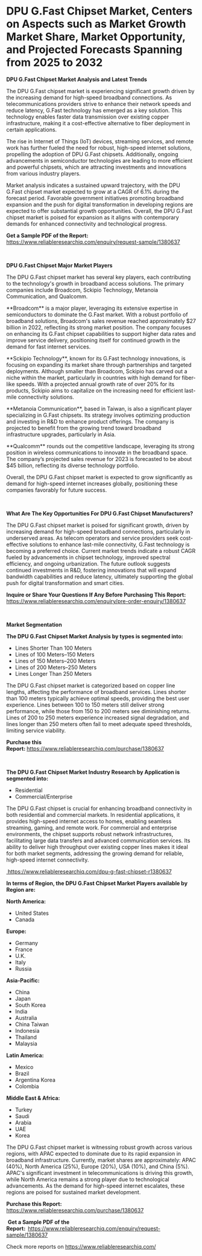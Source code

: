 <p><h1>DPU G.Fast Chipset Market, Centers on Aspects such as Market Growth Market Share, Market Opportunity, and Projected Forecasts Spanning from 2025 to 2032</h1></p><p><strong>DPU G.Fast Chipset Market Analysis and Latest Trends</strong></p>
<p><p>The DPU G.Fast chipset market is experiencing significant growth driven by the increasing demand for high-speed broadband connections. As telecommunications providers strive to enhance their network speeds and reduce latency, G.Fast technology has emerged as a key solution. This technology enables faster data transmission over existing copper infrastructure, making it a cost-effective alternative to fiber deployment in certain applications.</p><p>The rise in Internet of Things (IoT) devices, streaming services, and remote work has further fueled the need for robust, high-speed internet solutions, propelling the adoption of DPU G.Fast chipsets. Additionally, ongoing advancements in semiconductor technologies are leading to more efficient and powerful chipsets, which are attracting investments and innovations from various industry players.</p><p>Market analysis indicates a sustained upward trajectory, with the DPU G.Fast chipset market expected to grow at a CAGR of 6.1% during the forecast period. Favorable government initiatives promoting broadband expansion and the push for digital transformation in developing regions are expected to offer substantial growth opportunities. Overall, the DPU G.Fast chipset market is poised for expansion as it aligns with contemporary demands for enhanced connectivity and technological progress.</p></p>
<p><strong>Get a Sample PDF of the Report:&nbsp;</strong> <a href="https://www.reliableresearchiq.com/enquiry/request-sample/1380637?utm_campaign=2202&utm_medium=2&utm_source=Github&utm_content=ia&utm_term=06042025&utm_id=dpu-gfast-chipset">https://www.reliableresearchiq.com/enquiry/request-sample/1380637</a></p>
<p>&nbsp;</p>
<p><strong>DPU G.Fast Chipset Major Market Players</strong></p>
<p><p>The DPU G.Fast chipset market has several key players, each contributing to the technology's growth in broadband access solutions. The primary companies include Broadcom, Sckipio Technology, Metanoia Communication, and Qualcomm.</p><p>**Broadcom** is a major player, leveraging its extensive expertise in semiconductors to dominate the G.Fast market. With a robust portfolio of broadband solutions, Broadcom's sales revenue reached approximately $27 billion in 2022, reflecting its strong market position. The company focuses on enhancing its G.Fast chipset capabilities to support higher data rates and improve service delivery, positioning itself for continued growth in the demand for fast internet services.</p><p>**Sckipio Technology**, known for its G.Fast technology innovations, is focusing on expanding its market share through partnerships and targeted deployments. Although smaller than Broadcom, Sckipio has carved out a niche within the market, particularly in countries with high demand for fiber-like speeds. With a projected annual growth rate of over 20% for its products, Sckipio aims to capitalize on the increasing need for efficient last-mile connectivity solutions.</p><p>**Metanoia Communication**, based in Taiwan, is also a significant player specializing in G.Fast chipsets. Its strategy involves optimizing production and investing in R&D to enhance product offerings. The company is projected to benefit from the growing trend toward broadband infrastructure upgrades, particularly in Asia.</p><p>**Qualcomm** rounds out the competitive landscape, leveraging its strong position in wireless communications to innovate in the broadband space. The company’s projected sales revenue for 2023 is forecasted to be about $45 billion, reflecting its diverse technology portfolio.</p><p>Overall, the DPU G.Fast chipset market is expected to grow significantly as demand for high-speed internet increases globally, positioning these companies favorably for future success.</p></p>
<p>&nbsp;</p>
<p><strong>What Are The Key Opportunities For DPU G.Fast Chipset Manufacturers?</strong></p>
<p><p>The DPU G.Fast chipset market is poised for significant growth, driven by increasing demand for high-speed broadband connections, particularly in underserved areas. As telecom operators and service providers seek cost-effective solutions to enhance last-mile connectivity, G.Fast technology is becoming a preferred choice. Current market trends indicate a robust CAGR fueled by advancements in chipset technology, improved spectral efficiency, and ongoing urbanization. The future outlook suggests continued investments in R&D, fostering innovations that will expand bandwidth capabilities and reduce latency, ultimately supporting the global push for digital transformation and smart cities.</p></p>
<p><strong>Inquire or Share Your Questions If Any Before Purchasing This Report:</strong> <a href="https://www.reliableresearchiq.com/enquiry/pre-order-enquiry/1380637?utm_campaign=2202&utm_medium=2&utm_source=Github&utm_content=ia&utm_term=06042025&utm_id=dpu-gfast-chipset">https://www.reliableresearchiq.com/enquiry/pre-order-enquiry/1380637</a></p>
<p>&nbsp;</p>
<p><strong>Market Segmentation</strong></p>
<p><strong>The DPU G.Fast Chipset Market Analysis by types is segmented into:</strong></p>
<p><ul><li>Lines Shorter Than 100 Meters</li><li>Lines of 100 Meters–150 Meters</li><li>Lines of 150 Meters–200 Meters</li><li>Lines of 200 Meters–250 Meters</li><li>Lines Longer Than 250 Meters</li></ul></p>
<p><p>The DPU G.Fast chipset market is categorized based on copper line lengths, affecting the performance of broadband services. Lines shorter than 100 meters typically achieve optimal speeds, providing the best user experience. Lines between 100 to 150 meters still deliver strong performance, while those from 150 to 200 meters see diminishing returns. Lines of 200 to 250 meters experience increased signal degradation, and lines longer than 250 meters often fail to meet adequate speed thresholds, limiting service viability.</p></p>
<p><strong>Purchase this Report:&nbsp;</strong><a href="https://www.reliableresearchiq.com/purchase/1380637?utm_campaign=2202&utm_medium=2&utm_source=Github&utm_content=ia&utm_term=06042025&utm_id=dpu-gfast-chipset">https://www.reliableresearchiq.com/purchase/1380637</a></p>
<p>&nbsp;</p>
<p><strong>The DPU G.Fast Chipset Market Industry Research by Application is segmented into:</strong></p>
<p><ul><li>Residential</li><li>Commercial/Enterprise</li></ul></p>
<p><p>The DPU G.Fast chipset is crucial for enhancing broadband connectivity in both residential and commercial markets. In residential applications, it provides high-speed internet access to homes, enabling seamless streaming, gaming, and remote work. For commercial and enterprise environments, the chipset supports robust network infrastructures, facilitating large data transfers and advanced communication services. Its ability to deliver high throughput over existing copper lines makes it ideal for both market segments, addressing the growing demand for reliable, high-speed internet connectivity.</p></p>
<p><a href="https://www.reliableresearchiq.com/dpu-g-fast-chipset-r1380637?utm_campaign=2202&utm_medium=2&utm_source=Github&utm_content=ia&utm_term=06042025&utm_id=dpu-gfast-chipset">&nbsp;https://www.reliableresearchiq.com/dpu-g-fast-chipset-r1380637</a></p>
<p><strong>In terms of Region, the DPU G.Fast Chipset Market Players available by Region are:</strong></p>
<p>
    <p> <strong> North America: </strong>
        <ul>
            <li>United States</li>
            <li>Canada</li>
        </ul>
        </p> 
    <p> <strong> Europe: </strong>
        <ul>
            <li>Germany</li>
            <li>France</li>
            <li>U.K.</li>
            <li>Italy</li>
            <li>Russia</li>
        </ul>
        </p> 
    <p> <strong> Asia-Pacific: </strong>
        <ul>
            <li>China</li>
            <li>Japan</li>
            <li>South Korea</li>
            <li>India</li>
            <li>Australia</li>
            <li>China Taiwan</li>
            <li>Indonesia</li>
            <li>Thailand</li>
            <li>Malaysia</li>
        </ul>
        </p> 
    <p> <strong> Latin America: </strong>
        <ul>
            <li>Mexico</li>
            <li>Brazil</li>
            <li>Argentina Korea</li>
            <li>Colombia</li>
        </ul>
        </p> 
    <p> <strong> Middle East & Africa: </strong>
        <ul>
            <li>Turkey</li>
            <li>Saudi</li>
            <li>Arabia</li>
            <li>UAE</li>
            <li>Korea</li>
        </ul>
    </p>
    </p>
<p><p>The DPU G.Fast chipset market is witnessing robust growth across various regions, with APAC expected to dominate due to its rapid expansion in broadband infrastructure. Currently, market shares are approximately: APAC (40%), North America (25%), Europe (20%), USA (10%), and China (5%). APAC's significant investment in telecommunications is driving this growth, while North America remains a strong player due to technological advancements. As the demand for high-speed internet escalates, these regions are poised for sustained market development.</p></p>
<p><strong>Purchase this Report: </strong><a href="https://www.reliableresearchiq.com/purchase/1380637?utm_campaign=2202&utm_medium=2&utm_source=Github&utm_content=ia&utm_term=06042025&utm_id=dpu-gfast-chipset">https://www.reliableresearchiq.com/purchase/1380637</a></p>
<p>&nbsp;<strong>Get a Sample PDF of the Report:&nbsp;&nbsp;</strong><a href="https://www.reliableresearchiq.com/enquiry/request-sample/1380637?utm_campaign=2202&utm_medium=2&utm_source=Github&utm_content=ia&utm_term=06042025&utm_id=dpu-gfast-chipset">https://www.reliableresearchiq.com/enquiry/request-sample/1380637</a></p>
<p><strong></strong></p>
<p>Check more reports on <a href="https://www.reliableresearchiq.com/?utm_campaign=2202&utm_medium=2&utm_source=Github&utm_content=ia&utm_term=06042025&utm_id=dpu-gfast-chipset">https://www.reliableresearchiq.com/</a></p>